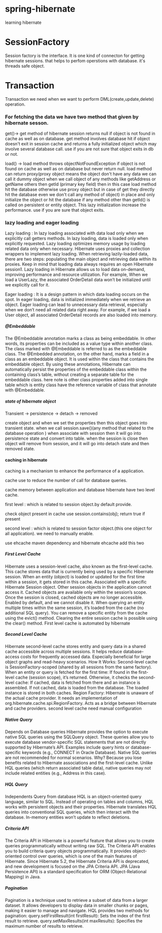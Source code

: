 # spring-hibernate
learning hibernate

# SessionFactory

Session factory is the interface. It is one kind  of connecton for getting hibernate sessions. that helps to perfom operstions with database. it's threads safe object.

# Transaction
Transaction we need when we want to perform DML(create,update,delete) operation.

### For fetching the data we have two method that given by hibernate sesson.

get()-> get method of hibernate session returns null if object is not found in cache as well as on database.
        get method involves database hit if object doesn't exit in session cache and returns a fully initialized object
        which may involve several database call. use if you are not sure that object exits in db or not.

load() -> load method throws objectNotFoundException if object is not found on cache as well as on database but never return null.
         load method can return proxy(proxy object means the object don't have any data we can call it dummy object when we call 
         object of any methods like getAddress or getName others then  getId (primary key field) then in this case  load method 
         hit the database otherwise use proxy object but in case of get they directly hit the database even we don't 
          call any method of object) in place and only initialize the object or hit the database if any method other than getId() 
          is called on persistent or entity object. This lazy initialization increase the performance.
         use if you are sure that object exits.

### lazy loading and eager loading

Lazy loading :  In lazy loading associated with data load only when we explicitly call getters methods.
                In lazy loading, data is loaded only when explicitly requested.
                Lazy loading optimizes memory usage by loading related data only when necessary.
                Hibernate uses proxies and collection wrappers to implement lazy loading.
                When retrieving lazily-loaded data, there are two steps: populating the main object and retrieving data within its proxies.
                Keep in mind that loading data always requires an open Hibernate session1.
                Lazy loading in Hibernate allows us to load data on-demand, improving performance and resource utilization.
                For example, When we load a UserLazy, the associated OrderDetail data won’t be initialized until we explicitly call for it.

Eager loading : It is a design pattern in which data loading occurs on the spot.
                In eager loading, data is initialized immediately when we retrieve an object.
                Eager loading can lead to unnecessary data retrieval, especially when we don’t need all related data right away.
                For example, if we load a User object, all associated OrderDetail records are also loaded into memory.


##### @Embeddable

The @Embeddable annotation marks a class as being embeddable. In other words, its properties can be included as a value type within another class.
The class marked with @Embeddable is referred to as the embeddable class.
The @Embedded annotation, on the other hand, marks a field in a class as an embeddable object. It is used within the class that contains the embeddable object.
By using these annotations, Hibernate can automatically persist the properties of the embeddable class within the containing class’s table, without creating 
a separate table for the embeddable class.
here note is other class properties added into single table which is entity class have the reference variable  of class that annotate with @Embeddable.


##### state of hibernate object
Transient -> persistence -> detach -> removed

create object and  when we set the properties  then this object goes into transient state.
when we call session.save()(any method that related to the database operation ) when associate 
with session then it will go into persistence state and convert into table.
when the session is close then object will remove from session, and it will go into detach state and then removed state.

#### caching in hibernate 

caching is a mechanism to enhance the performance of a application.

cache use to reduce the number of call for database queries.

cache memory between application and database 
hibernate have two level cache.

first level :  which is related to session object.by default provide. 

check object present in cache use
session.contains(obj);
return true if present 

second level : which is related to session factor object.(this one object for all application). we need to manually enable.

use ehcache maven dependency 
and hibernate ehcache
add this two









##### First Level Cache
Hibernate uses a session-level cache, also known as the first-level cache.
This cache stores data that is currently being used by a specific Hibernate session.
When an entity (object) is loaded or updated for the first time within a session, it gets stored in this cache.
Associated with a specific Hibernate Session object.
Other session objects in the application cannot access it.
Cached objects are available only within the session’s scope.
Once the session is closed, cached objects are no longer accessible.
Enabled by default, and we cannot disable it.
When querying an entity multiple times within the same session, it’s loaded from the cache (no additional SQL query).
You can remove a specific entity from the cache using the evict() method.
Clearing the entire session cache is possible using the clear() method.
First level cache is automated by hibernate

##### Second Level Cache
Hibernate second-level cache stores entity and query data in a shared cache accessible across multiple sessions.
It helps reduce database-access costs for frequently accessed data.
Especially beneficial for large object graphs and read-heavy scenarios.
How It Works:
Second-level cache is SessionFactory-scoped (shared by all sessions from the same factory).
When an entity or query is fetched for the first time:
If found in the first-level cache (session scope), it’s returned.
Otherwise, it checks the second-level cache:
If cached, data is fetched from there and an instance is assembled.
If not cached, data is loaded from the database.
The loaded instance is stored in both caches.
Region Factory:
Hibernate is unaware of the actual cache provider.
It needs an implementation of org.hibernate.cache.spi.RegionFactory.
Acts as a bridge between Hibernate and cache providers.
second level cache need manual configuration

##### Native Query 
Depends on Database queries
Hibernate provides the option to execute native SQL queries using the SQLQuery object.
These queries allow you to execute database vendor-specific SQL statements that are not directly supported by Hibernate’s API.
Examples include query hints or database-specific keywords (e.g., CONNECT in Oracle Database).
Native SQL queries are not recommended for normal scenarios.
Why? Because you lose benefits related to Hibernate associations and the first-level cache.
Unlike HQL queries (which return associated table data), native queries may not include related entities (e.g., Address in this case).

##### HQL Query
Independents Query from database
HQL is an object-oriented query language, similar to SQL.
Instead of operating on tables and columns, HQL works with persistent objects and their properties.
Hibernate translates HQL queries into conventional SQL queries, which then interact with the database.
In-memory entities won’t update to reflect deletions.

##### Criteria API
The Criteria API in Hibernate is a powerful feature that allows you to create queries programmatically without writing raw SQL. 
The Criteria API enables you to build criteria query objects programmatically.
It provides object-oriented control over queries, which is one of the main features of Hibernate.
Since Hibernate 5.2, the Hibernate Criteria API is deprecated, and new development is focused on the JPA Criteria API.
JPA (Java Persistence API) is a standard specification for ORM (Object-Relational Mapping) in Java.

##### Pagination
Pagination is a technique used to retrieve a subset of data from a larger dataset.
It allows developers to display data in smaller chunks or pages, making it easier to manage and navigate.
HQL provides two methods for pagination:
query.setFirstResult(int firstResult): Sets the index of the first result to retrieve.
query.setMaxResults(int maxResults): Specifies the maximum number of results to retrieve.








